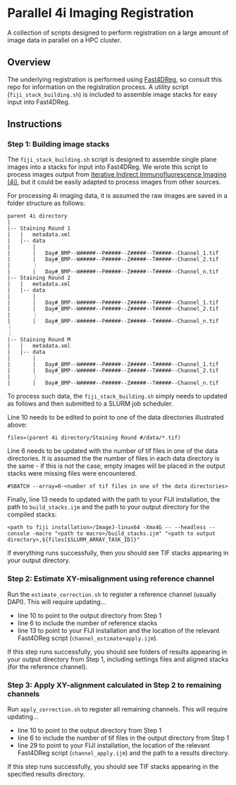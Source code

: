 # Parallel 4i Imaging Registration

A collection of scripts designed to perform registration on a large amount of image data in parallel on a HPC cluster.

## Overview

The underlying registration is performed using [Fast4DReg](https://github.com/guijacquemet/Fast4DReg), so consult this repo for information on the registration process. A utility script (`fiji_stack_building.sh`) is included to assemble image stacks for easy input into Fast4DReg.

## Instructions

### Step 1: Building image stacks

The `fiji_stack_building.sh` script is designed to assemble single plane images into a stacks for input into Fast4DReg. We wrote this script to process images output from [Iterative Indirect Immunofluorescence Imaging (4i)](https://doi.org/10.1126/science.aar7042), but it could be easily adapted to process images from other sources.

For processing 4i imaging data, it is assumed the raw images are saved in a folder structure as follows:
```
parent 4i directory
|
|-- Staining Round 1
|   |   metadata.xml
|   |-- data
|       |
|       |   Day#_BMP--W#####--P#####--Z#####--T#####--Channel_1.tif
|       |   Day#_BMP--W#####--P#####--Z#####--T#####--Channel_2.tif
|       ⋮
|       |   Day#_BMP--W#####--P#####--Z#####--T#####--Channel_n.tif
|-- Staining Round 2
|   |   metadata.xml
|   |-- data
|       |
|       |   Day#_BMP--W#####--P#####--Z#####--T#####--Channel_1.tif
|       |   Day#_BMP--W#####--P#####--Z#####--T#####--Channel_2.tif
|       ⋮
|       |   Day#_BMP--W#####--P#####--Z#####--T#####--Channel_n.tif
⋮
⋮
|-- Staining Round M
|   |   metadata.xml
|   |-- data
|       |
|       |   Day#_BMP--W#####--P#####--Z#####--T#####--Channel_1.tif
|       |   Day#_BMP--W#####--P#####--Z#####--T#####--Channel_2.tif
|       ⋮
|       |   Day#_BMP--W#####--P#####--Z#####--T#####--Channel_n.tif
```
To process such data, the `fiji_stack_building.sh` simply needs to updated as follows and then submitted to a SLURM job scheduler.

Line 10 needs to be edited to point to one of the data directories illustrated above:
```shell
files=(parent 4i directory/Staining Round #/data/*.tif)
```
Line 6 needs to be updated with the number of tif files in one of the data directories. It is assumed the the number of files in each data directory is the same - if this is not the case, empty images will be placed in the output stacks were missing files were encountered.
```shell
#SBATCH --array=0-<number of tif files in one of the data directories>
```
Finally, line 13 needs to updated with the path to your FIJI installation, the path to `build_stacks.ijm` and the path to your output directory for the compiled stacks:
```shell
<path to fiji installation>/ImageJ-linux64 -Xmx4G -- --headless --console -macro "<path to macro>/build_stacks.ijm" "<path to output directory>,${files[$SLURM_ARRAY_TASK_ID]}"
```
If everything runs successfully, then you should see TIF stacks appearing in your output directory.

### Step 2: Estimate XY-misalignment using reference channel

Run the `estimate_correction.sh` to register a reference channel (usually DAPI). This will require updating...
* line 10 to point to the output directory from Step 1
* line 6 to include the number of reference stacks
* line 13 to point to your FIJI installation and the location of the relevant Fast4DReg script (`channel_estimate+apply.ijm`).

If this step runs successfully, you should see folders of results appearing in your output directory from Step 1, including settings files and aligned stacks (for the reference channel).

### Step 3: Apply XY-alignment calculated in Step 2 to remaining channels

Run `apply_correction.sh` to register all remaining channels. This will require updating...
* line 10 to point to the output directory from Step 1
* line 6 to include the number of tif files in the output directory from Step 1
* line 29 to point to your FIJI installation, the location of the relevant Fast4DReg script (`channel_apply.ijm`) and the path to a results directory.

If this step runs successfully, you should see TIF stacks appearing in the specified results directory.
